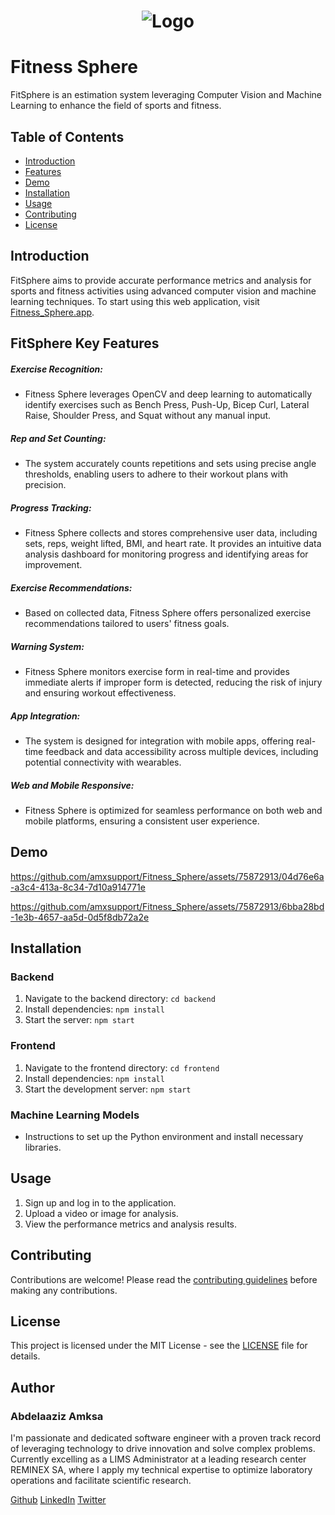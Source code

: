 # <p align="center"> ![Logo](https://i.imgur.com/7fW4FvU.png) </p>

# Fitness Sphere
FitSphere is an estimation system leveraging Computer Vision and Machine Learning to enhance the field of sports and fitness.

## Table of Contents
- [Introduction](#introduction)
- [Features](#features)
- [Demo](#demo)
- [Installation](#installation)
- [Usage](#usage)
- [Contributing](#contributing)
- [License](#license)

## Introduction
FitSphere aims to provide accurate performance metrics and analysis for sports and fitness activities using advanced computer vision and machine learning techniques.
To start using this web application, visit [Fitness_Sphere.app](https://fitsphere.vercel.app).

## FitSphere Key Features

##### Exercise Recognition:
- Fitness Sphere leverages OpenCV and deep learning to automatically identify exercises such as Bench Press, Push-Up, Bicep Curl, Lateral Raise, Shoulder Press, and Squat without any manual input.
##### Rep and Set Counting:
- The system accurately counts repetitions and sets using precise angle thresholds, enabling users to adhere to their workout plans with precision.
##### Progress Tracking:
- Fitness Sphere collects and stores comprehensive user data, including sets, reps, weight lifted, BMI, and heart rate. It provides an intuitive data analysis dashboard for monitoring progress and identifying areas for improvement.
##### Exercise Recommendations:
- Based on collected data, Fitness Sphere offers personalized exercise recommendations tailored to users' fitness goals.
##### Warning System:
- Fitness Sphere monitors exercise form in real-time and provides immediate alerts if improper form is detected, reducing the risk of injury and ensuring workout effectiveness.
##### App Integration:
- The system is designed for integration with mobile apps, offering real-time feedback and data accessibility across multiple devices, including potential connectivity with wearables.
##### Web and Mobile Responsive:
- Fitness Sphere is optimized for seamless performance on both web and mobile platforms, ensuring a consistent user experience.

## Demo

https://github.com/amxsupport/Fitness_Sphere/assets/75872913/04d76e6a-a3c4-413a-8c34-7d10a914771e

https://github.com/amxsupport/Fitness_Sphere/assets/75872913/6bba28bd-1e3b-4657-aa5d-0d5f8db72a2e

## Installation
### Backend
1. Navigate to the backend directory: `cd backend`
2. Install dependencies: `npm install`
3. Start the server: `npm start`

### Frontend
1. Navigate to the frontend directory: `cd frontend`
2. Install dependencies: `npm install`
3. Start the development server: `npm start`

### Machine Learning Models
- Instructions to set up the Python environment and install necessary libraries.

## Usage
1. Sign up and log in to the application.
2. Upload a video or image for analysis.
3. View the performance metrics and analysis results.

## Contributing
Contributions are welcome! Please read the [contributing guidelines](docs/CONTRIBUTING.md) before making any contributions.

## License
This project is licensed under the MIT License - see the [LICENSE](LICENSE) file for details.

## Author

### **Abdelaaziz Amksa**

I'm passionate and dedicated software engineer with a proven track record of leveraging technology to drive innovation and solve complex problems. Currently excelling as a LIMS Administrator at a leading research center REMINEX SA, where I apply my technical expertise to optimize laboratory operations and facilitate scientific research.

[Github](https://github.com/amxsupport)
[LinkedIn](https://www.linkedin.com/in/abdelaaziz-amksa-28689753/)
[Twitter](https://twitter.com/abdoudev)

